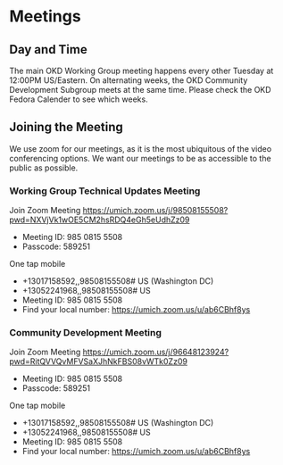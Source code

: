 # Meetings

## Day and Time

The main OKD Working Group meeting happens every other Tuesday at 12:00PM US/Eastern. On alternating weeks, the OKD Community Development Subgroup meets at the same time. Please check the OKD Fedora Calender to see which weeks.

## Joining the Meeting

We use zoom for our meetings, as it is the most ubiquitous of the video conferencing options. We want our meetings to be as accessible to the public as possible. 

### Working Group Technical Updates Meeting

Join Zoom Meeting
https://umich.zoom.us/j/98508155508?pwd=NXVjVk1wOE5CM2hsRDQ4eGh5eUdhZz09

- Meeting ID: 985 0815 5508
- Passcode: 589251

One tap mobile
- +13017158592,,98508155508# US (Washington DC)
- +13052241968,,98508155508# US
- Meeting ID: 985 0815 5508
- Find your local number: https://umich.zoom.us/u/ab6CBhf8ys


### Community Development Meeting

Join Zoom Meeting
https://umich.zoom.us/j/96648123924?pwd=RitQVVQvMFVSaXJhNkFBS08vWTk0Zz09

- Meeting ID: 985 0815 5508
- Passcode: 589251

One tap mobile
- +13017158592,,98508155508# US (Washington DC)
- +13052241968,,98508155508# US
- Meeting ID: 985 0815 5508
- Find your local number: https://umich.zoom.us/u/ab6CBhf8ys

